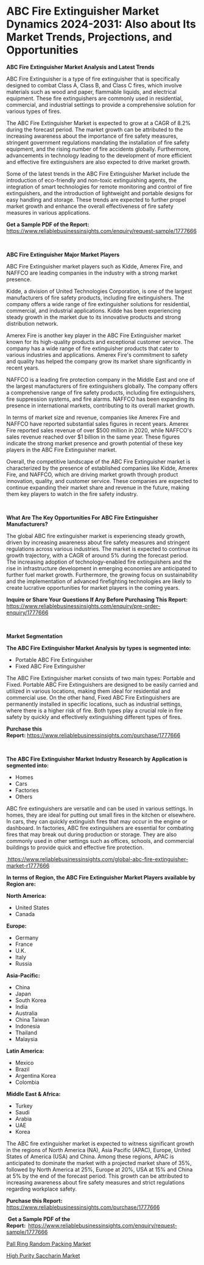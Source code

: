 <p><h1>ABC Fire Extinguisher Market Dynamics 2024-2031: Also about Its Market Trends, Projections, and Opportunities</h1></p><p><strong>ABC Fire Extinguisher Market Analysis and Latest Trends</strong></p>
<p><p>ABC Fire Extinguisher is a type of fire extinguisher that is specifically designed to combat Class A, Class B, and Class C fires, which involve materials such as wood and paper, flammable liquids, and electrical equipment. These fire extinguishers are commonly used in residential, commercial, and industrial settings to provide a comprehensive solution for various types of fires.</p><p>The ABC Fire Extinguisher Market is expected to grow at a CAGR of 8.2% during the forecast period. The market growth can be attributed to the increasing awareness about the importance of fire safety measures, stringent government regulations mandating the installation of fire safety equipment, and the rising number of fire accidents globally. Furthermore, advancements in technology leading to the development of more efficient and effective fire extinguishers are also expected to drive market growth.</p><p>Some of the latest trends in the ABC Fire Extinguisher Market include the introduction of eco-friendly and non-toxic extinguishing agents, the integration of smart technologies for remote monitoring and control of fire extinguishers, and the introduction of lightweight and portable designs for easy handling and storage. These trends are expected to further propel market growth and enhance the overall effectiveness of fire safety measures in various applications.</p></p>
<p><strong>Get a Sample PDF of the Report:&nbsp;</strong> <a href="https://www.reliablebusinessinsights.com/enquiry/request-sample/1777666">https://www.reliablebusinessinsights.com/enquiry/request-sample/1777666</a></p>
<p>&nbsp;</p>
<p><strong>ABC Fire Extinguisher Major Market Players</strong></p>
<p><p>ABC Fire Extinguisher market players such as Kidde, Amerex Fire, and NAFFCO are leading companies in the industry with a strong market presence. </p><p>Kidde, a division of United Technologies Corporation, is one of the largest manufacturers of fire safety products, including fire extinguishers. The company offers a wide range of fire extinguisher solutions for residential, commercial, and industrial applications. Kidde has been experiencing steady growth in the market due to its innovative products and strong distribution network.</p><p>Amerex Fire is another key player in the ABC Fire Extinguisher market known for its high-quality products and exceptional customer service. The company has a wide range of fire extinguisher products that cater to various industries and applications. Amerex Fire's commitment to safety and quality has helped the company grow its market share significantly in recent years.</p><p>NAFFCO is a leading fire protection company in the Middle East and one of the largest manufacturers of fire extinguishers globally. The company offers a comprehensive range of fire safety products, including fire extinguishers, fire suppression systems, and fire alarms. NAFFCO has been expanding its presence in international markets, contributing to its overall market growth.</p><p>In terms of market size and revenue, companies like Amerex Fire and NAFFCO have reported substantial sales figures in recent years. Amerex Fire reported sales revenue of over $500 million in 2020, while NAFFCO's sales revenue reached over $1 billion in the same year. These figures indicate the strong market presence and growth potential of these key players in the ABC Fire Extinguisher market.</p><p>Overall, the competitive landscape of the ABC Fire Extinguisher market is characterized by the presence of established companies like Kidde, Amerex Fire, and NAFFCO, which are driving market growth through product innovation, quality, and customer service. These companies are expected to continue expanding their market share and revenue in the future, making them key players to watch in the fire safety industry.</p></p>
<p>&nbsp;</p>
<p><strong>What Are The Key Opportunities For ABC Fire Extinguisher Manufacturers?</strong></p>
<p><p>The global ABC fire extinguisher market is experiencing steady growth, driven by increasing awareness about fire safety measures and stringent regulations across various industries. The market is expected to continue its growth trajectory, with a CAGR of around 5% during the forecast period. The increasing adoption of technology-enabled fire extinguishers and the rise in infrastructure development in emerging economies are anticipated to further fuel market growth. Furthermore, the growing focus on sustainability and the implementation of advanced firefighting technologies are likely to create lucrative opportunities for market players in the coming years.</p></p>
<p><strong>Inquire or Share Your Questions If Any Before Purchasing This Report:</strong> <a href="https://www.reliablebusinessinsights.com/enquiry/pre-order-enquiry/1777666">https://www.reliablebusinessinsights.com/enquiry/pre-order-enquiry/1777666</a></p>
<p>&nbsp;</p>
<p><strong>Market Segmentation</strong></p>
<p><strong>The ABC Fire Extinguisher Market Analysis by types is segmented into:</strong></p>
<p><ul><li>Portable ABC Fire Extinguisher</li><li>Fixed ABC Fire Extinguisher</li></ul></p>
<p><p>The ABC Fire Extinguisher market consists of two main types: Portable and Fixed. Portable ABC Fire Extinguishers are designed to be easily carried and utilized in various locations, making them ideal for residential and commercial use. On the other hand, Fixed ABC Fire Extinguishers are permanently installed in specific locations, such as industrial settings, where there is a higher risk of fire. Both types play a crucial role in fire safety by quickly and effectively extinguishing different types of fires.</p></p>
<p><strong>Purchase this Report:&nbsp;</strong><a href="https://www.reliablebusinessinsights.com/purchase/1777666">https://www.reliablebusinessinsights.com/purchase/1777666</a></p>
<p>&nbsp;</p>
<p><strong>The ABC Fire Extinguisher Market Industry Research by Application is segmented into:</strong></p>
<p><ul><li>Homes</li><li>Cars</li><li>Factories</li><li>Others</li></ul></p>
<p><p>ABC fire extinguishers are versatile and can be used in various settings. In homes, they are ideal for putting out small fires in the kitchen or elsewhere. In cars, they can quickly extinguish fires that may occur in the engine or dashboard. In factories, ABC fire extinguishers are essential for combating fires that may break out during production or storage. They are also commonly used in other settings such as offices, schools, and commercial buildings to provide quick and effective fire protection.</p></p>
<p><a href="https://www.reliablebusinessinsights.com/global-abc-fire-extinguisher-market-r1777666">&nbsp;https://www.reliablebusinessinsights.com/global-abc-fire-extinguisher-market-r1777666</a></p>
<p><strong>In terms of Region, the ABC Fire Extinguisher Market Players available by Region are:</strong></p>
<p>
    <p> <strong> North America: </strong>
        <ul>
            <li>United States</li>
            <li>Canada</li>
        </ul>
        </p> 
    <p> <strong> Europe: </strong>
        <ul>
            <li>Germany</li>
            <li>France</li>
            <li>U.K.</li>
            <li>Italy</li>
            <li>Russia</li>
        </ul>
        </p> 
    <p> <strong> Asia-Pacific: </strong>
        <ul>
            <li>China</li>
            <li>Japan</li>
            <li>South Korea</li>
            <li>India</li>
            <li>Australia</li>
            <li>China Taiwan</li>
            <li>Indonesia</li>
            <li>Thailand</li>
            <li>Malaysia</li>
        </ul>
        </p> 
    <p> <strong> Latin America: </strong>
        <ul>
            <li>Mexico</li>
            <li>Brazil</li>
            <li>Argentina Korea</li>
            <li>Colombia</li>
        </ul>
        </p> 
    <p> <strong> Middle East & Africa: </strong>
        <ul>
            <li>Turkey</li>
            <li>Saudi</li>
            <li>Arabia</li>
            <li>UAE</li>
            <li>Korea</li>
        </ul>
    </p>
    </p>
<p><p>The ABC fire extinguisher market is expected to witness significant growth in the regions of North America (NA), Asia Pacific (APAC), Europe, United States of America (USA) and China. Among these regions, APAC is anticipated to dominate the market with a projected market share of 35%, followed by North America at 25%, Europe at 20%, USA at 15% and China at 5% by the end of the forecast period. This growth can be attributed to increasing awareness about fire safety measures and strict regulations regarding workplace safety.</p></p>
<p><strong>Purchase this Report: </strong><a href="https://www.reliablebusinessinsights.com/purchase/1777666">https://www.reliablebusinessinsights.com/purchase/1777666</a></p>
<p>&nbsp;<strong>Get a Sample PDF of the Report:&nbsp;&nbsp;</strong><a href="https://www.reliablebusinessinsights.com/enquiry/request-sample/1777666">https://www.reliablebusinessinsights.com/enquiry/request-sample/1777666</a></p>
<p><strong></strong></p>
<p><p><a href="https://view.publitas.com/reportprime-1/future-trends-in-global-pall-ring-random-packing-market-market-insights-and-analysis-from-2024-to-2031-in-115-pages/">Pall Ring Random Packing Market</a></p><p><a href="https://github.com/jackCarlson644/Market-Research-Report-List-1/blob/main/high-purity-saccharin-market.md">High Purity Saccharin Market</a></p></p>
